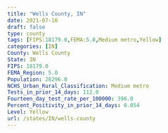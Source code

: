 ```yaml
---
title: "Wells County, IN"
date: 2021-07-16
draft: false
type: county
tags: [FIPS:18179.0,FEMA:5.0,Medium metro,Yellow]
categories: [IN]
County: Wells County
State: IN
FIPS: 18179.0
FEMA_Region: 5.0
Population: 28296.0
NCHS_Urban_Rural_Classification: Medium metro
Tests_in_prior_14_days: 112.0
Fourteen_day_test_rate_per_100000: 396.0
Percent_Positivity_in_prior_14_days: 0.054
Level: Yellow
url: /states/IN/wells-county
---
```




